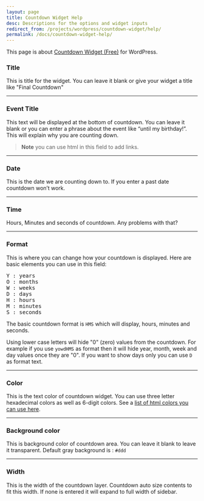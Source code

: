 ```yaml
---
layout: page
title: Countdown Widget Help
desc: Descriptions for the options and widget inputs
redirect_from: /projects/wordpress/countdown-widget/help/
permalink: /docs/countdown-widget-help/
---
```


This page is about [Countdown Widget (Free)](/projects/wordpress/countdown-widget/) for WordPress.

<h3 id="title">Title</h3>

<p>This is title for the widget. You can leave it blank or give your widget a title like "Final Countdown"</p>

***

<h3 id="event-title">Event Title</h3>

<p>This text will be displayed at the bottom of countdown. You can leave it blank or you can enter a phrase about the event like “until my birthday!”. This will explain why you are counting down. </p>

> **Note** you can use html in this field to add links.

***

<h3 id="date">Date</h3>

<p>This is the date we are counting down to. If you enter a past date countdown won’t work.</p>

***

<h3 id="time">Time</h3>

Hours, Minutes and seconds of countdown. Any problems with that?

***

<h3 id="format">Format</h3>
<p>This is where you can change how your countdown is displayed. Here are basic elements you can use in this field:</p>

<pre>Y : years
O : months
W : weeks
D : days
H : hours
M : minutes
S : seconds
</pre>

The basic countdown format is <code>HMS</code> which will display, hours, minutes and seconds.

Using lower case letters will hide "0" (zero) values from the countdown. For example if you use `yowdHMS` as format then it will hide year, month, week and day values once they are "0". If you want to show days only you can use ``D`` as format text.

***

<h3 id="color">Color</h3>

This is the text color of countdown widget. You can use three letter hexadecimal colors as well as 6-digit colors. See a <a href="{{ site.imgbase }}/html-color-codes.png">list of html colors you can use here</a>.

***

<h3 id="background-color">Background color</h3>

This is background color of countdown area. You can leave it blank to leave it transparent. Default gray background is : `#ddd`

***

<h3 id="width">Width</h3>

This is the width of the countdown layer. Countdown auto size contents to fit this width. If none is entered it will expand to full width of sidebar.
